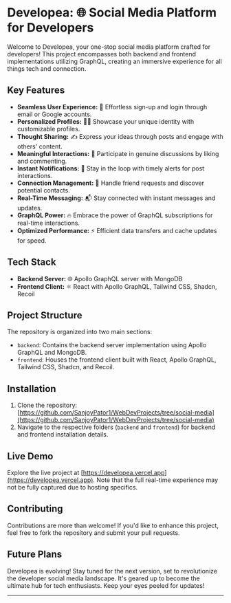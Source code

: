 # Developea: 🌐 Social Media Platform for Developers

Welcome to Developea, your one-stop social media platform crafted for developers! This project encompasses both backend and frontend implementations utilizing GraphQL, creating an immersive experience for all things tech and connection.

## Key Features

- **Seamless User Experience:** 🚀 Effortless sign-up and login through email or Google accounts.
- **Personalized Profiles:** 🧑‍💻 Showcase your unique identity with customizable profiles.
- **Thought Sharing:** ✍️ Express your ideas through posts and engage with others' content.
- **Meaningful Interactions:** 💬 Participate in genuine discussions by liking and commenting.
- **Instant Notifications:** 📢 Stay in the loop with timely alerts for post interactions.
- **Connection Management:** 🤝 Handle friend requests and discover potential contacts.
- **Real-Time Messaging:** 📬 Stay connected with instant messages and updates.
- **GraphQL Power:** 🔥 Embrace the power of GraphQL subscriptions for real-time interactions.
- **Optimized Performance:** ⚡ Efficient data transfers and cache updates for speed.

## Tech Stack

- **Backend Server:** 🌐 Apollo GraphQL server with MongoDB
- **Frontend Client:** ⚛️ React with Apollo GraphQL, Tailwind CSS, Shadcn, Recoil

## Project Structure

The repository is organized into two main sections:

- `backend`: Contains the backend server implementation using Apollo GraphQL and MongoDB.
- `frontend`: Houses the frontend client built with React, Apollo GraphQL, Tailwind CSS, Shadcn, and Recoil.

## Installation

1. Clone the repository: [https://github.com/SanjoyPator1/WebDevProjects/tree/social-media](https://github.com/SanjoyPator1/WebDevProjects/tree/social-media)
2. Navigate to the respective folders (`backend` and `frontend`) for backend and frontend installation details.

## Live Demo

Explore the live project at [https://developea.vercel.app](https://developea.vercel.app). Note that the full real-time experience may not be fully captured due to hosting specifics.

## Contributing

Contributions are more than welcome! If you'd like to enhance this project, feel free to fork the repository and submit your pull requests.

## Future Plans

Developea is evolving! Stay tuned for the next version, set to revolutionize the developer social media landscape. It's geared up to become the ultimate hub for tech enthusiasts. Keep your eyes peeled for updates!

---

